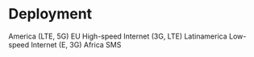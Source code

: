 # Deployment

America (LTE, 5G)
EU High-speed Internet (3G, LTE)
Latinamerica Low-speed Internet (E, 3G)
Africa SMS
